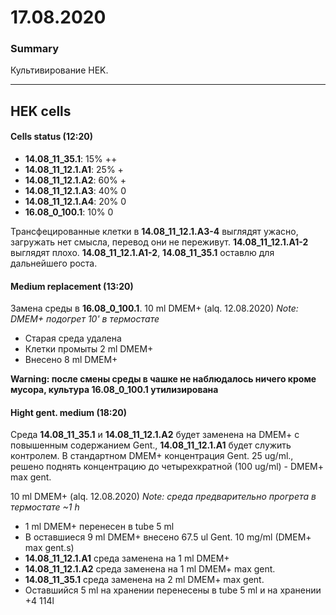 17.08.2020
==========

### Summary
Культивирование HEK.

---

## HEK cells
#### Cells status (12:20)
- **14.08_11_35.1**: 15% ++
- **14.08_11_12.1.A1**: 25% +
- **14.08_11_12.1.A2**: 60% +
- **14.08_11_12.1.A3**: 40% 0
- **14.08_11_12.1.A4**: 20% 0
- **16.08_0_100.1**: 10% 0

Трансфецированные клетки в **14.08_11_12.1.A3-4** выглядят ужасно, загружать нет смысла, перевод они не переживут. **14.08_11_12.1.A1-2** выглядят плохо.
**14.08_11_12.1.A1-2**, **14.08_11_35.1** оставлю для дальнейшего роста.

#### Medium replacement (13:20)
Замена среды в **16.08_0_100.1**.
10 ml DMEM+ (alq. 12.08.2020)
*Note: DMEM+ подогрет 10' в термостате*

- Старая среда удалена
- Клетки промыты 2 ml DMEM+
- Внесено 8 ml DMEM+

**Warning: после смены среды в чашке не наблюдалось ничего кроме мусора, культура 16.08_0_100.1 утилизирована**

#### Hight gent. medium (18:20)
Среда **14.08_11_35.1** и **14.08_11_12.1.A2** будет заменена на DMEM+ c повышенным содержанием Gent., **14.08_11_12.1.A1** будет служить контролем.
В стандартном DMEM+ концентрация Gent. 25 ug/ml., решено поднять концентрацию до четырехкратной (100 ug/ml) - DMEM+ max gent.

10 ml DMEM+ (alq. 12.08.2020)
*Note: среда предварительно прогрета в термостате \~1 h*

- 1 ml DMEM+ перенесен в tube 5 ml
- В оставшиеся 9 ml DMEM+ внесено 67.5 ul Gent. 10 mg/ml (DMEM+ max gent.s)
- **14.08_11_12.1.A1** среда заменена на 1 ml DMEM+
- **14.08_11_12.1.A2** среда заменена на 1 ml DMEM+ max gent.
- **14.08_11_35.1** среда заменена на 2 ml DMEM+ max gent.
- Оставшийся 5 ml на хранении перенесены в tube 5 ml и на хранении +4 114l